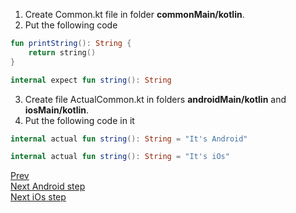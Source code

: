 1. Create Common.kt file in folder **commonMain/kotlin**.
2. Put the following code
```kotlin
fun printString(): String {
    return string()
}

internal expect fun string(): String
```
3. Create file ActualCommon.kt in folders **androidMain/kotlin** and **iosMain/kotlin**.
4. Put the following code in it <br/>
```kotlin
internal actual fun string(): String = "It's Android"
```
```kotlin
internal actual fun string(): String = "It's iOs"
```

[Prev](https://github.com/ustadenis/kotlin_multiplutform_codelab/blob/master/0_3.md)<br/>
[Next Android step](https://github.com/ustadenis/kotlin_multiplutform_codelab/blob/master/1_0_Android.md)<br/>
[Next iOs step](https://github.com/ustadenis/kotlin_multiplutform_codelab/blob/master/1_0_IOS.md)
